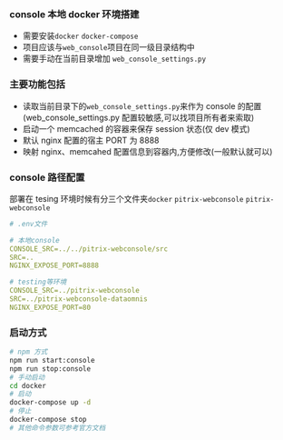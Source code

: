 ### console 本地 docker 环境搭建

- 需要安装`docker` `docker-compose`
- 项目应该与`web_console`项目在同一级目录结构中
- 需要手动在当前目录增加 `web_console_settings.py`

### 主要功能包括

- 读取当前目录下的`web_console_settings.py`来作为 console 的配置(web_console_settings.py 配置较敏感,可以找项目所有者来索取)
- 启动一个 memcached 的容器来保存 session 状态(仅 dev 模式)
- 默认 nginx 配置的宿主 PORT 为 8888
- 映射 nginx、memcahed 配置信息到容器内,方便修改(一般默认就可以)

### console 路径配置

部署在 tesing 环境时候有分三个文件夹`docker` `pitrix-webconsole` `pitrix-webconsole`

```yaml
# .env文件

# 本地console
CONSOLE_SRC=../../pitrix-webconsole/src
SRC=..
NGINX_EXPOSE_PORT=8888

# testing等环境
CONSOLE_SRC=../pitrix-webconsole
SRC=../pitrix-webconsole-dataomnis
NGINX_EXPOSE_PORT=80
```

### 启动方式

```bash
# npm 方式
npm run start:console
npm run stop:console
# 手动启动
cd docker
# 启动
docker-compose up -d
# 停止
docker-compose stop
# 其他命令参数可参考官方文档
```
